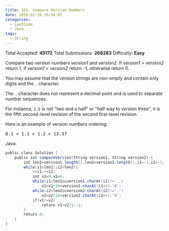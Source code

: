 ```yaml
---
title: 165. Compare Version Numbers
date: 2016-02-16 18:54:07
categories:
  - LeetCode
  - Java
tags:
  - String
---
```


Total Accepted: **45172**
Total Submissions: **268283**
Difficulty: **Easy**

Compare two version numbers _version1_ and _version2_.
If _version1_ > _version2_ return 1, if _version1_ < _version2_ return -1, otherwise return 0.

You may assume that the version strings are non-empty and contain only digits and the `.` character.

The `.` character does not represent a decimal point and is used to separate number sequences.

For instance, `2.5` is not "two and a half" or "half way to version three", it is the fifth second-level revision of the second first-level revision.

Here is an example of version numbers ordering:

<pre>0.1 < 1.1 < 1.2 < 13.37</pre>

<!-- more -->

Java:

``` java
public class Solution {
    public int compareVersion(String version1, String version2) {
        int len1=version1.length(),len2=version2.length(),i1=-1,i2=-1;
        while(i1<len1||i2<len2){
            ++i1;++i2;
            int v1=0,v2=0;
            while(i1<len1&&version1.charAt(i1)!='.')
                v1=v1*10+version1.charAt(i1++)-'0';
            while(i2<len2&&version2.charAt(i2)!='.')
                v2=v2*10+version2.charAt(i2++)-'0';
            if(v1!=v2)
                return v1>v2?1:-1;
        }
        return 0;
    }
}
```